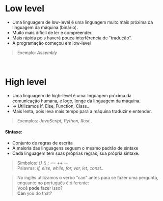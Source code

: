 # Low level
- Uma linguagem de low-level é uma linguagem muito mais próxima da linguagem da máquina (binário).
- Muito mais díficil de ler e compreender.
- Mais rápida pois haverá pouca interfêrencia de "tradução".
- A programação começou em low-level
> Exemplo: _Assembly_

</br>

# High level
- Uma linguagem de high-level é uma linguagem próxima da comunicação humana, e logo, longe da linguagem da máquina. <br>
- -> Utilizamos If, Else, Function, Class.. 
- Mais lenta, pois leva mais tempo para a máquina traduzir e entender. 
> Exemplos: _JavaScript, Python, Rust.._ 

#### Sintaxe:
- Conjunto de regras de escrita
- A maioria das linguagens seguem o mesmo padrão de sintaxe
- Cada linguagem tem suas próprias regras, sua própria sintaxe. 
> Símbolos: _{} () ; == ++ --_  </br>
> Palavras: _if, else, while, for, var, let, const.._ </br>

>No inglês utilizamos o verbo "can" antes para se fazer uma pergunta, enquanto no português é diferente: </br>
Você **pode** fazer isso?  </br>
**Can** you do that?  <br/>
